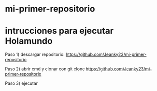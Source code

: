 # mi-primer-repositorio
# intrucciones para ejecutar Holamundo
 Paso 1) descargar repositorio: https://github.com/Jeanky23/mi-primer-repositorio
 
 Paso 2) abrir cmd y clonar con git clone https://github.com/Jeanky23/mi-primer-repositorio
 
 Paso 3) ejecutar
 
 
